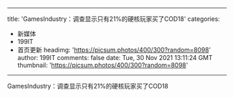 
---
title: 'GamesIndustry：调查显示只有21%的硬核玩家买了COD18'
categories: 
 - 新媒体
 - 199IT
 - 首页更新
headimg: 'https://picsum.photos/400/300?random=8098'
author: 199IT
comments: false
date: Tue, 30 Nov 2021 13:11:24 GMT
thumbnail: 'https://picsum.photos/400/300?random=8098'
---

<div>   
GamesIndustry：调查显示只有21%的硬核玩家买了COD18  
</div>
            